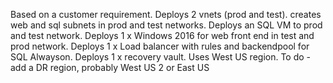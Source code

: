 Based on a customer requirement.
Deploys 2 vnets (prod and test).
creates web and sql subnets in prod and test networks.
Deploys an SQL VM to prod and test network.
Deploys 1 x Windows 2016 for web front end in test and prod network.
Deploys 1 x Load balancer with rules and backendpool for SQL Alwayson.
Deploys 1 x recovery vault.
Uses West US region.
To do - add a DR region, probably West US 2 or East US
